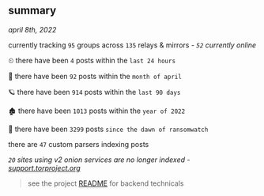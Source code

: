 
## summary
_april 8th, 2022_

currently tracking `95` groups across `135` relays & mirrors - _`52` currently online_

⏲ there have been `4` posts within the `last 24 hours`

🦈 there have been `92` posts within the `month of april`

🪐 there have been `914` posts within the `last 90 days`

🏚 there have been `1013` posts within the `year of 2022`

🦕 there have been `3299` posts `since the dawn of ransomwatch`

there are `47` custom parsers indexing posts

_`20` sites using v2 onion services are no longer indexed - [support.torproject.org](https://support.torproject.org/onionservices/v2-deprecation/)_

> see the project [README](https://github.com/thetanz/ransomwatch#ransomwatch--) for backend technicals

